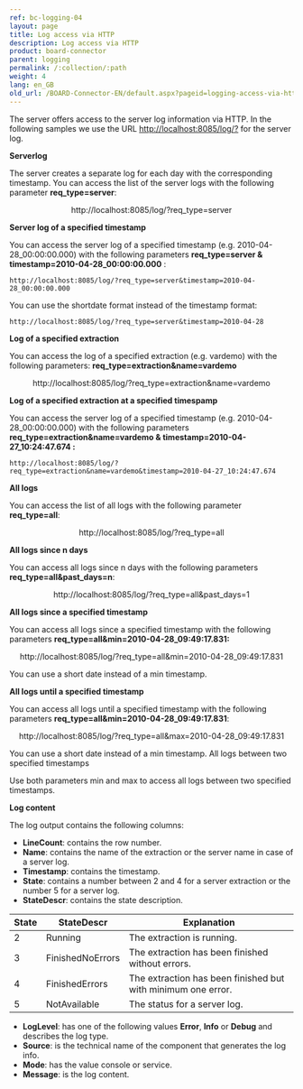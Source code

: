```yaml
---
ref: bc-logging-04
layout: page
title: Log access via HTTP
description: Log access via HTTP
product: board-connector
parent: logging
permalink: /:collection/:path
weight: 4
lang: en_GB
old_url: /BOARD-Connector-EN/default.aspx?pageid=logging-access-via-http
---
```


The server offers access to the server log information via HTTP. In the following samples we use the URL [http://localhost:8085/log/?]() for the server log.

**Serverlog**

The server creates a separate log for each day with the corresponding timestamp. You can access the list of the server logs with the following parameter **req_type=server**:<br>

<center>http://localhost:8085/log/?req_type=server</center>

**Server log of a specified timestamp**

You can access the server log of a specified timestamp (e.g. 2010-04-28_00:00:00.000) with the following parameters **req_type=server &
timestamp=2010-04-28_00:00:00.000** :

```
http://localhost:8085/log/?req_type=server&timestamp=2010-04-28_00:00:00.000
```

You can use the shortdate format instead of the timestamp format:

```
http://localhost:8085/log/?req_type=server&timestamp=2010-04-28
```

**Log of a specified extraction**

You can access the log of a specified extraction (e.g. vardemo)  with the following  parameters: **req_type=extraction&name=vardemo** 

<center>http://localhost:8085/log/?req_type=extraction&name=vardemo</center>

**Log of a specified extraction at a specified timespamp**

You can access the server log of a specified timestamp (e.g. 2010-04-28_00:00:00.000) with the following parameters **req_type=extraction&name=vardemo & 
timestamp=2010-04-27_10:24:47.674 :**

```
http://localhost:8085/log/?req_type=extraction&name=vardemo&timestamp=2010-04-27_10:24:47.674
```

**All logs**

You can access the list of all logs with the following parameter **req_type=all**:

<center>http://localhost:8085/log/?req_type=all</center> 


**All logs since n days**

You can access all logs since n days with the following parameters **req_type=all&past_days=n**:

<center>http://localhost:8085/log/?req_type=all&past_days=1</center>


**All logs since a specified timestamp**

You can access all logs since a specified timestamp with the following parameters **req_type=all&min=2010-04-28_09:49:17.831:**

<center>http://localhost:8085/log/?req_type=all&min=2010-04-28_09:49:17.831</center> 

You can use a short date instead of a min timestamp.


**All logs until a specified timestamp**

You can access all logs until a specified timestamp with the following parameters  **req_type=all&min=2010-04-28_09:49:17.831**:

<center>http://localhost:8085/log/?req_type=all&max=2010-04-28_09:49:17.831</center>

You can use a short date instead of a min timestamp.
All logs between two specified timestamps

Use both parameters min and max to access all logs between two specified timestamps.

**Log content**

The log output contains the following columns:

- **LineCount**: contains the row number.<br>
- **Name**: contains the name of the extraction or the server name in case of a server log.<br>
- **Timestamp**: contains the timestamp. <br>
- **State**: contains a number between 2 and 4 for a server extraction or the number 5 for a server log.<br>
- **StateDescr**: contains the state description.

| State | StateDescr       | Explanation                                                  |
|-------|------------------|--------------------------------------------------------------|
| 2     | Running          | The extraction is running.                                   |
| 3     | FinishedNoErrors | The extraction has been finished without errors.             |
| 4     | FinishedErrors   | The extraction has been finished but with minimum one error. |
| 5     | NotAvailable     | The status for a server log.                                 |

- **LogLevel**: has one of the following values **Error**, **Info** or **Debug** and describes the log type.
- **Source**: is the technical name of the component that generates the log info.
- **Mode**: has the value console or service.
- **Message**: is the log content. 